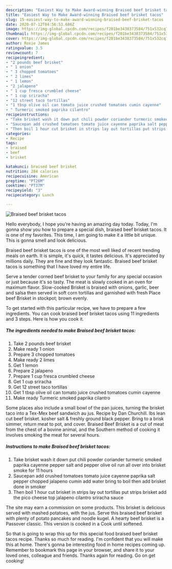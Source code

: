 ```yaml
---
description: "Easiest Way to Make Award-winning Braised beef brisket tacos"
title: "Easiest Way to Make Award-winning Braised beef brisket tacos"
slug: 15-easiest-way-to-make-award-winning-braised-beef-brisket-tacos
date: 2020-07-12T04:56:53.686Z
image: https://img-global.cpcdn.com/recipes/f201be3438373584/751x532cq70/braised-beef-brisket-tacos-recipe-main-photo.jpg
thumbnail: https://img-global.cpcdn.com/recipes/f201be3438373584/751x532cq70/braised-beef-brisket-tacos-recipe-main-photo.jpg
cover: https://img-global.cpcdn.com/recipes/f201be3438373584/751x532cq70/braised-beef-brisket-tacos-recipe-main-photo.jpg
author: Roxie James
ratingvalue: 3.5
reviewcount: 7
recipeingredient:
- "2 pounds beef brisket"
- " 1 onion"
- " 3 chopped tomatoes"
- " 2 limes"
- " 1 lemon"
- "2 jalapeno"
- " 1 cup fresca crumbled cheese"
- " 1 cup sriracha"
- "12 street taco tortillas"
- "1 tbsp olive oil can tomato juice crushed tomatoes cumin cayenne"
- " Turmeric smoked paprika cilantro"
recipeinstructions:
- "Take brisket wash it down put chili powder coriander turmeric smoked paprika cayenne pepper salt and pepper olive oil run all over into brisket smoke for 11 hours"
- "Saucepan add crushed tomatoes tomato juice cayenne paprika salt pepper chopped jalapeno cumin add water bring to boil then add brisket done in smoker"
- "Then boil 1 hour cut brisket in strips lay out tortillas put strips brisket add the pico cheese top jalapeno cilantro sriracha sauce"
categories:
- Recipe
tags:
- braised
- beef
- brisket

katakunci: braised beef brisket 
nutrition: 284 calories
recipecuisine: American
preptime: "PT26M"
cooktime: "PT37M"
recipeyield: "3"
recipecategory: Lunch

---
```



![Braised beef brisket tacos](https://img-global.cpcdn.com/recipes/f201be3438373584/751x532cq70/braised-beef-brisket-tacos-recipe-main-photo.jpg)

Hello everybody, I hope you're having an amazing day today. Today, I'm gonna show you how to prepare a special dish, braised beef brisket tacos. It is one of my favorites. This time, I am going to make it a little bit unique. This is gonna smell and look delicious.

Braised beef brisket tacos is one of the most well liked of recent trending meals on earth. It is simple, it's quick, it tastes delicious. It's appreciated by millions daily. They are fine and they look fantastic. Braised beef brisket tacos is something that I have loved my entire life.

Serve a tender corned beef brisket to your family for any special occasion or just because it&#39;s so tasty. The meat is slowly cooked in an oven for maximum flavor. Slow-cooked Brisket is braised with onions, garlic, beer and salsa then served in soft corn tortillas and garnished with fresh Place beef Brisket in stockpot; brown evenly.


To get started with this particular recipe, we have to prepare a few ingredients. You can cook braised beef brisket tacos using 11 ingredients and 3 steps. Here is how you cook it.

<!--inarticleads1-->

##### The ingredients needed to make Braised beef brisket tacos:

1. Take 2 pounds beef brisket
1. Make ready  1 onion
1. Prepare  3 chopped tomatoes
1. Make ready  2 limes
1. Get  1 lemon
1. Prepare 2 jalapeno
1. Prepare  1 cup fresca crumbled cheese
1. Get  1 cup sriracha
1. Get 12 street taco tortillas
1. Get 1 tbsp olive oil can tomato juice crushed tomatoes cumin cayenne
1. Make ready  Turmeric smoked paprika cilantro


Some places also include a small bowl of the pan juices, turning the brisket taco into a Tex-Mex beef sandwich au jus. Recipe by Dan Churchill. lbs lean cut beef brisket. kosher salt &amp; freshly ground black pepper. Bring to a brisk simmer, return meat to pot, and cover. Braised Beef Brisket is a cut of meat from the chest of a bovine animal, and the Southern method of cooking it involves smoking the meat for several hours. 

<!--inarticleads2-->

##### Instructions to make Braised beef brisket tacos:

1. Take brisket wash it down put chili powder coriander turmeric smoked paprika cayenne pepper salt and pepper olive oil run all over into brisket smoke for 11 hours
1. Saucepan add crushed tomatoes tomato juice cayenne paprika salt pepper chopped jalapeno cumin add water bring to boil then add brisket done in smoker
1. Then boil 1 hour cut brisket in strips lay out tortillas put strips brisket add the pico cheese top jalapeno cilantro sriracha sauce


The site may earn a commission on some products. This brisket is delicious served with mashed potatoes, with the jus. Serve this braised beef brisket with plenty of potato pancakes and noodle kugel. A hearty beef brisket is a Passover classic. This version is cooked in a Cook until softened. 

So that is going to wrap this up for this special food braised beef brisket tacos recipe. Thanks so much for reading. I'm confident that you will make this at home. There's gonna be interesting food in home recipes coming up. Remember to bookmark this page in your browser, and share it to your loved ones, colleague and friends. Thanks again for reading. Go on get cooking!
